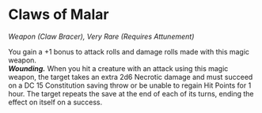 # Claws of Malar
*Weapon (Claw Bracer), Very Rare (Requires Attunement)*

You gain a +1 bonus to attack rolls and damage rolls made with this magic weapon.  
***Wounding.*** When you hit a creature with an attack using this magic weapon, the target takes an extra 2d6 Necrotic damage and must succeed on a DC 15 Constitution saving throw or be unable to regain Hit Points for 1 hour. The target repeats the save at the end of each of its turns, ending the effect on itself on a success.